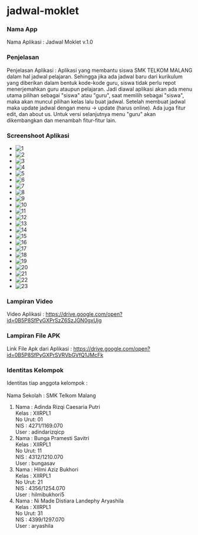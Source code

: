 # jadwal-moklet

### Nama App
Nama Aplikasi       : Jadwal Moklet v.1.0

### Penjelasan
Penjelasan Aplikasi : Aplikasi yang membantu siswa SMK TELKOM MALANG dalam hal jadwal pelajaran. Sehingga jika ada jadwal baru dari kurikulum yang diberikan dalam bentuk kode-kode guru, siswa tidak perlu repot menerjemahkan guru ataupun pelajaran. Jadi diawal aplikasi akan ada menu utama pilihan sebagai "siswa" atau "guru", saat memilih sebagai "siswa", maka akan muncul pilihan kelas lalu buat jadwal. Setelah membuat jadwal maka update jadwal dengan menu -> update (harus online). Ada juga fitur edit, dan about us. Untuk versi selanjutnya menu "guru" akan dikembangkan dan menambah fitur-fitur lain.

### Screenshoot Aplikasi 
* ![1](https://cloud.githubusercontent.com/assets/22070283/20460880/8001ae42-aea6-11e6-81c5-8840499a7927.jpg)
* ![2](https://cloud.githubusercontent.com/assets/22070283/20460882/8008f512-aea6-11e6-9902-60d6d046987e.jpg)
* ![3](https://cloud.githubusercontent.com/assets/22070283/20460883/800a789c-aea6-11e6-9182-5aed574b6c98.jpg)
* ![4](https://cloud.githubusercontent.com/assets/22070283/20460884/801a7224-aea6-11e6-9e71-1b2680846510.jpg)
* ![5](https://cloud.githubusercontent.com/assets/22070283/20460885/80310ec6-aea6-11e6-906c-a8a9f7c29562.jpg)
* ![6](https://cloud.githubusercontent.com/assets/22070283/20460886/8032e110-aea6-11e6-9e03-fdcb10b9c2b7.jpg)
* ![7](https://cloud.githubusercontent.com/assets/22070283/20460887/803735f8-aea6-11e6-8390-b9aceb4f15ff.jpg)
* ![8](https://cloud.githubusercontent.com/assets/22070283/20460888/803ce75a-aea6-11e6-9975-f0a115589cbd.jpg)
* ![9](https://cloud.githubusercontent.com/assets/22070283/20460901/aab17dc0-aea6-11e6-9dbf-d3ba6f094e4a.jpg)
* ![10](https://cloud.githubusercontent.com/assets/22070283/20460917/b69d24f4-aea6-11e6-829b-901f1b2a6d8d.jpg)
* ![11](https://cloud.githubusercontent.com/assets/22070283/20460916/b69cdab2-aea6-11e6-8bbf-e60e278f00fe.jpg)
* ![12](https://cloud.githubusercontent.com/assets/22070283/20460911/b603ac20-aea6-11e6-9514-bf6476db54a1.jpg)
* ![13](https://cloud.githubusercontent.com/assets/22070283/20460912/b6355838-aea6-11e6-9c8a-e1d0142304ff.jpg)
* ![14](https://cloud.githubusercontent.com/assets/22070283/20460913/b66603ac-aea6-11e6-915e-2653cc30421c.jpg)
* ![15](https://cloud.githubusercontent.com/assets/22070283/20460914/b69bf7b4-aea6-11e6-803f-1cd7182c5361.jpg)
* ![16](https://cloud.githubusercontent.com/assets/22070283/20460926/fc3a2aac-aea6-11e6-844b-80bf6afa7544.jpg)
* ![17](https://cloud.githubusercontent.com/assets/22070283/20460929/fc3af3d8-aea6-11e6-9300-ccde21b28cde.jpg)
* ![18](https://cloud.githubusercontent.com/assets/22070283/20460930/fc3b3ad2-aea6-11e6-9893-90e69efad0ef.jpg)
* ![19](https://cloud.githubusercontent.com/assets/22070283/20460927/fc3a37c2-aea6-11e6-96c5-1c48b4b6da62.jpg)
* ![20](https://cloud.githubusercontent.com/assets/22070283/20460928/fc3abd78-aea6-11e6-96ae-0e7edb550a74.jpg)
* ![21](https://cloud.githubusercontent.com/assets/22070283/20460935/1d7e14f8-aea7-11e6-85a4-89009841a613.jpg)
* ![22](https://cloud.githubusercontent.com/assets/22070283/20460933/1d7233cc-aea7-11e6-864a-ae36eab099e9.jpg)
* ![23](https://cloud.githubusercontent.com/assets/22070283/20460934/1d7c0000-aea7-11e6-8414-9906f9d70a61.jpg)

### Lampiran Video
Video Aplikasi    : https://drive.google.com/open?id=0B5P8SfPyGXPrSzZ6SzJGN0gxUjg

### Lampiran File APK
Link File Apk dari Aplikasi : https://drive.google.com/open?id=0B5P8SfPyGXPrSVRVbGVfQ1JMcFk

### Identitas Kelompok
Identitas tiap anggota kelompok : <br> <br>
Nama Sekolah : SMK Telkom Malang <br>
 1. Nama   : Adinda Rizqi Caesaria Putri <br>
    Kelas  : XIIRPL1 <br>
    No Urut: 01 <br>
    NIS    : 4271/1169.070 <br>
    User   : adindarizqicp <br>
 2. Nama   : Bunga Pramesti Savitri <br>
    Kelas  : XIIRPL1 <br>
    No Urut: 11 <br>
    NIS    : 4312/1210.070 <br>
    User   : bungasav <br>
 3. Nama   : Hilmi Aziz Bukhori <br>
    Kelas  : XIIRPL1 <br>
    No Urut: 21 <br>
    NIS    : 4356/1254.070 <br>
    User   : hilmibukhori5 <br>
 4. Nama   : Ni Made Distiara Landephy Aryashila <br>
    Kelas  : XIIRPL1 <br>
    No Urut: 31 <br>
    NIS    : 4399/1297.070 <br>
    User   : aryashila <br>
    <br>
